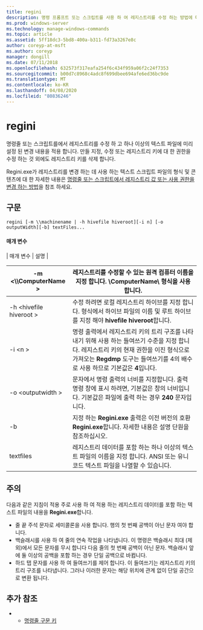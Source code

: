 ```yaml
---
title: regini
description: 명령 프롬프트 또는 스크립트를 사용 하 여 레지스트리를 수정 하는 방법에 대해 알아봅니다.
ms.prod: windows-server
ms.technology: manage-windows-commands
ms.topic: article
ms.assetid: 5ff18dc3-5bd8-400a-b311-fd73a3267e8c
author: coreyp-at-msft
ms.author: coreyp
manager: dongill
ms.date: 07/11/2018
ms.openlocfilehash: 632573f317eafa254f6c434f959a06f2c24f7353
ms.sourcegitcommit: b00d7c8968c4adc8f699dbee694afe6ed36bc9de
ms.translationtype: MT
ms.contentlocale: ko-KR
ms.lasthandoff: 04/08/2020
ms.locfileid: "80836246"
---
```

# <a name="regini"></a>regini

명령줄 또는 스크립트를에서 레지스트리를 수정 하 고 하나 이상의 텍스트 파일에 미리 설정 된 변경 내용을 적용 합니다. 만들 지정, 수정 또는 레지스트리 키에 대 한 권한을 수정 하는 것 외에도 레지스트리 키를 삭제 합니다.

Regini.exe가 레지스트리를 변경 하는 데 사용 하는 텍스트 스크립트 파일의 형식 및 콘텐츠에 대 한 자세한 내용은 [명령줄 또는 스크립트에서 레지스트리 값 또는 사용 권한을 변경 하는 방법](https://support.microsoft.com/help/264584/how-to-change-registry-values-or-permissions-from-a-command-line-or-a)을 참조 하세요.

## <a name="syntax"></a>구문

```
regini [-m \\machinename | -h hivefile hiveroot][-i n] [-o outputWidth][-b] textFiles...
```

#### <a name="parameters"></a>매개 변수

| 매개 변수 | 설명 |

|-m \<\\\\ComputerName >|레지스트리를 수정할 수 있는 원격 컴퓨터 이름을 지정 합니다. **\\ComputerName\\** 형식을 사용 합니다.|
|---------------------|-|
|-h \<hivefile hiveroot >|수정 하려면 로컬 레지스트리 하이브를 지정 합니다. 형식에서 하이브 파일의 이름 및 루트 하이브를 지정 해야 **hivefile hiveroot**합니다.|
|-i \<n >|명령 출력에서 레지스트리 키의 트리 구조를 나타내기 위해 사용 하는 들여쓰기 수준을 지정 합니다. 레지스트리 키의 현재 권한을 이진 형식으로 가져오는 **Regdmp** 도구는 들여쓰기를 4의 배수로 사용 하므로 기본값은 **4**입니다.|
|-o \<outputwidth >|문자에서 명령 출력의 너비를 지정합니다. 출력 명령 창에 표시 하려면, 기본값은 창의 너비입니다. 기본값은 파일에 출력 하는 경우 **240** 문자입니다.|
|-b|지정 하는 **Regini.exe** 출력은 이전 버전의 호환 **Regini.exe**합니다. 자세한 내용은 설명 단원을 참조하십시오.|
|textfiles|레지스트리 데이터를 포함 하는 하나 이상의 텍스트 파일의 이름을 지정 합니다. ANSI 또는 유니코드 텍스트 파일을 나열할 수 있습니다.|

## <a name="remarks"></a>주의

다음과 같은 지침이 적용 주로 사용 하 여 적용 하는 레지스트리 데이터를 포함 하는 텍스트 파일의 내용을 **Regini.exe**합니다.
-   줄 끝 주석 문자로 세미콜론을 사용 합니다. 행의 첫 번째 공백이 아닌 문자 여야 합니다.
-   백슬래시를 사용 하 여 줄의 연속 작업을 나타냅니다. 이 명령은 백슬래시 최대 (제외)에서 모든 문자를 무시 합니다 다음 줄의 첫 번째 공백이 아닌 문자. 백슬래시 앞에 둘 이상의 공백을 포함 하는 경우 단일 공백으로 바뀝니다.
-   하드 탭 문자를 사용 하 여 들여쓰기를 제어 합니다. 이 들여쓰기는 레지스트리 키의 트리 구조를 나타냅니다. 그러나 이러한 문자는 해당 위치에 관계 없이 단일 공간으로 변환 됩니다.

## <a name="additional-references"></a>추가 참조

-   - [명령줄 구문 키](command-line-syntax-key.md)